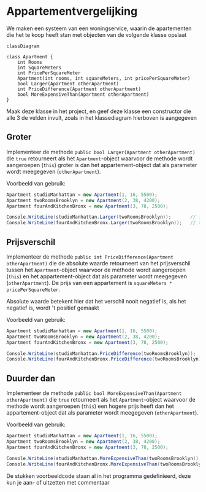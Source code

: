 # Appartementvergelijking

We maken een systeem van een woningservice, waarin de apartementen die het te koop heeft stan met objecten van de volgende klasse opslaat

```mermaid
classDiagram

class Apartment {
    int Rooms
    int SquareMeters
    int PricePerSquareMeter
    Apartment(int rooms, int squareMeters, int pricePerSquareMeter)
    bool Larger(Apartment otherApartment)
    int PriceDifference(Apartment otherApartment)
    bool MoreExpensiveThan(Apartment otherApartment)
}
```
Maak deze klasse in het project, en geef deze klasse een constructor die alle 3 de velden invult, zoals in het klassediagram hierboven is aangegeven


## Groter

Implementeer de methode `public bool Larger(Apartment otherApartment)` die `true` retourneert als het `Apartment`-object waarvoor de methode wordt aangeroepen (`this`) groter is dan het appartement-object dat als parameter wordt meegegeven (`otherApartment`).

Voorbeeld van gebruik:

```csharp
Apartment studioManhattan = new Apartment(1, 16, 5500);
Apartment twoRoomsBrooklyn = new Apartment(2, 38, 4200);
Apartment fourAndKitchenBronx = new Apartment(3, 78, 2500);

Console.WriteLine(studioManhattan.Larger(twoRoomsBrooklyn));       // false
Console.WriteLine(fourAndKitchenBronx.Larger(twoRoomsBrooklyn));   // true
```

## Prijsverschil

Implementeer de methode `public int PriceDifference(Apartment otherApartment)` die de absolute waarde retourneert van het prijsverschil tussen het `Apartment`-object waarvoor de methode wordt aangeroepen (`this`) en het appartement-object dat als parameter wordt meegegeven (`otherApartment`). De prijs van een appartement is `squareMeters * pricePerSquareMeter`.

Absolute waarde betekent hier dat het verschil nooit negatief is, als het negatief is, wordt 't positief gemaakt

Voorbeeld van gebruik:

```csharp
Apartment studioManhattan = new Apartment(1, 16, 5500);
Apartment twoRoomsBrooklyn = new Apartment(2, 38, 4200);
Apartment fourAndKitchenBronx = new Apartment(3, 78, 2500);

Console.WriteLine(studioManhattan.PriceDifference(twoRoomsBrooklyn));        // 71600
Console.WriteLine(fourAndKitchenBronx.PriceDifference(twoRoomsBrooklyn));    // 35400
```

## Duurder dan

Implementeer de methode `public bool MoreExpensiveThan(Apartment otherApartment)` die `true` retourneert als het `Apartment`-object waarvoor de methode wordt aangeroepen (`this`) een hogere prijs heeft dan het appartement-object dat als parameter wordt meegegeven (`otherApartment`).

Voorbeeld van gebruik:

```csharp
Apartment studioManhattan = new Apartment(1, 16, 5500);
Apartment twoRoomsBrooklyn = new Apartment(2, 38, 4200);
Apartment fourAndKitchenBronx = new Apartment(3, 78, 2500);

Console.WriteLine(studioManhattan.MoreExpensiveThan(twoRoomsBrooklyn));       // false
Console.WriteLine(fourAndKitchenBronx.MoreExpensiveThan(twoRoomsBrooklyn));   // true
```


De stukken voorbeeldcode staan al in het programma gedefinieerd, deze kun je aan- of uitzetten met commentaar